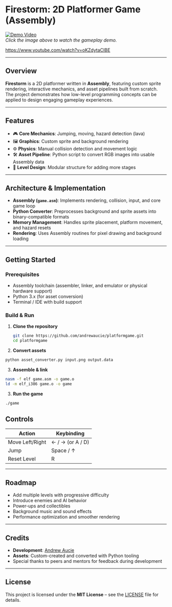 # Firestorm: 2D Platformer Game (Assembly)

[![Demo Video](https://img.youtube.com/vi/oKZdytaCIBE/0.jpg)](https://www.youtube.com/watch?v=oKZdytaCIBE)  
*Click the image above to watch the gameplay demo.*

https://www.youtube.com/watch?v=oKZdytaCIBE

---

## Overview

**Firestorm** is a 2D platformer written in **Assembly**, featuring custom sprite rendering, interactive mechanics, and asset pipelines built from scratch. The project demonstrates how low-level programming concepts can be applied to design engaging gameplay experiences.

---

## Features

- 🎮 **Core Mechanics**: Jumping, moving, hazard detection (lava)  
- 🖼 **Graphics**: Custom sprite and background rendering  
- ⚙️ **Physics**: Manual collision detection and movement logic  
- 🛠 **Asset Pipeline**: Python script to convert RGB images into usable Assembly data  
- 🧩 **Level Design**: Modular structure for adding more stages  

---

## Architecture & Implementation

- **Assembly (`game.asm`)**: Implements rendering, collision, input, and core game loop  
- **Python Converter**: Preprocesses background and sprite assets into binary-compatible formats  
- **Memory Management**: Handles sprite placement, platform movement, and hazard resets  
- **Rendering**: Uses Assembly routines for pixel drawing and background loading  

---

## Getting Started

### Prerequisites

- Assembly toolchain (assembler, linker, and emulator or physical hardware support)  
- Python 3.x (for asset conversion)  
- Terminal / IDE with build support  

### Build & Run

1. **Clone the repository**  
   ```bash
   git clone https://github.com/andrewaucie/platformgame.git
   cd platformgame
   ```
2. **Convert assets**
  ```bash
  python asset_converter.py input.png output.data
  ```

3. **Assemble & link**
  ```bash
  nasm -f elf game.asm -o game.o
  ld -m elf_i386 game.o -o game
  ```

3. **Run the game**
  ```bash
  ./game
  ```
## Controls

| Action            | Keybinding        |
|-------------------|------------------|
| Move Left/Right   | ← / → (or A / D) |
| Jump              | Space / ↑        |
| Reset Level       | R                |

---

## Roadmap

- Add multiple levels with progressive difficulty  
- Introduce enemies and AI behavior  
- Power-ups and collectibles  
- Background music and sound effects  
- Performance optimization and smoother rendering  

---

## Credits

- **Development**: [Andrew Aucie](https://github.com/andrewaucie)  
- **Assets**: Custom-created and converted with Python tooling  
- Special thanks to peers and mentors for feedback during development  

---

## License

This project is licensed under the **MIT License** – see the [LICENSE](LICENSE) file for details.
